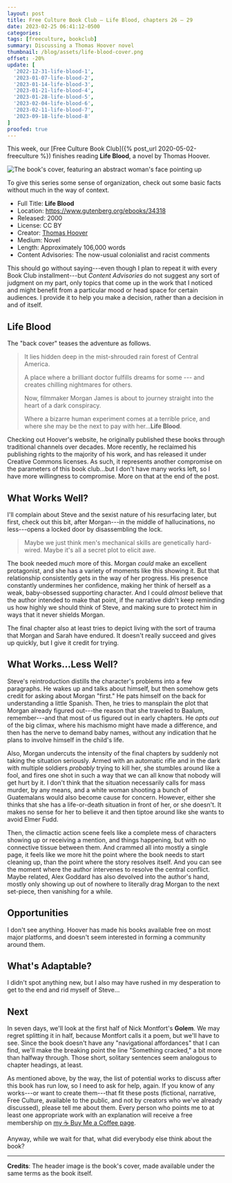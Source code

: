 ```yaml
---
layout: post
title: Free Culture Book Club — Life Blood, chapters 26 – 29
date: 2023-02-25 06:41:12-0500
categories:
tags: [freeculture, bookclub]
summary: Discussing a Thomas Hoover novel
thumbnail: /blog/assets/life-blood-cover.png
offset: -20%
update: [
  '2022-12-31-life-blood-1',
  '2023-01-07-life-blood-2',
  '2023-01-14-life-blood-3',
  '2023-01-21-life-blood-4',
  '2023-01-28-life-blood-5',
  '2023-02-04-life-blood-6',
  '2023-02-11-life-blood-7',
  '2023-09-18-life-blood-8'
]
proofed: true
---
```


This week, our [Free Culture Book Club]({% post_url 2020-05-02-freeculture %}) finishes reading **Life Blood**, a novel by Thomas Hoover.

![The book's cover, featuring an abstract woman's face pointing up](/blog/assets/life-blood-cover.png "Out of the...something or other.")

To give this series some sense of organization, check out some basic facts without much in the way of context.

 * Full Title:  **Life Blood**
 * Location:  <https://www.gutenberg.org/ebooks/34318>
 * Released:  2000
 * License:  CC BY
 * Creator:  [Thomas Hoover](https://www.thomashoover.info/index.htm)
 * Medium:  Novel
 * Length:  Approximately 106,000 words
 * Content Advisories:  The now-usual colonialist and racist comments

This should go without saying---even though I plan to repeat it with every Book Club installment---but *Content Advisories* do not suggest any sort of judgment on my part, only topics that come up in the work that I noticed and might benefit from a particular mood or head space for certain audiences.  I provide it to help you make a decision, rather than a decision in and of itself.

## Life Blood

The "back cover" teases the adventure as follows.

 > It lies hidden deep in the mist-shrouded rain forest of Central America.
 >
 > A place where a brilliant doctor fulfills dreams for some --- and creates chilling nightmares for others.
 >
 > Now, filmmaker Morgan James is about to journey straight into the heart of a dark conspiracy.
 >
 > Where a bizarre human experiment comes at a terrible price, and where she may be the next to pay with her...**Life Blood**.

Checking out Hoover's website, he originally published these books through traditional channels over decades.  More recently, he reclaimed his publishing rights to the majority of his work, and has released it under Creative Commons licenses.  As such, it represents another compromise on the parameters of this book club...but I don't have many works left, so I have more willingness to compromise.  More on that at the end of the post.

## What Works Well?

I'll complain about Steve and the sexist nature of his resurfacing later, but first, check out this bit, after Morgan---in the middle of hallucinations, no less---opens a locked door by disassembling the lock.

 > Maybe we just think men's mechanical skills are genetically hard-wired. Maybe it's all a secret plot to elicit awe.

The book needed *much* more of this.  Morgan *could* make an excellent protagonist, and she has a variety of moments like this showing it.  But that relationship consistently gets in the way of her progress.  His presence constantly undermines her confidence, making her think of herself as a weak, baby-obsessed supporting character.  And I could *almost* believe that the author intended to make that point, if the narrative didn't keep reminding us how highly we should think of Steve, and making sure to protect him in ways that it never shields Morgan.

The final chapter also at least tries to depict living with the sort of trauma that Morgan and Sarah have endured.  It doesn't really succeed and gives up quickly, but I give it credit for trying.

## What Works...Less Well?

Steve's reintroduction distills the character's problems into a few paragraphs.  He wakes up and talks about himself, but then somehow gets credit for asking about Morgan "first."  He pats himself on the back for understanding a little Spanish.  Then, he tries to mansplain the plot that Morgan already figured out---the reason that she traveled to Baalum, remember---and that most of us figured out in early chapters.  He *opts out* of the big climax, where his machismo might have made a difference, and then has the nerve to demand baby names, without any indication that he plans to involve himself in the child's life.

Also, Morgan undercuts the intensity of the final chapters by suddenly not taking the situation seriously.  Armed with an automatic rifle and in the dark with multiple soldiers *probably* trying to kill her, she stumbles around like a fool, and fires one shot in such a way that we can all know that nobody will get hurt by it.  I don't think that the situation necessarily calls for mass murder, by any means, and a white woman shooting a bunch of Guatemalans would also become cause for concern.  However, either she thinks that she has a life-or-death situation in front of her, or she doesn't.  It makes no sense for her to believe it and then tiptoe around like she wants to avoid Elmer Fudd.

Then, the climactic action scene feels like a complete mess of characters showing up or receiving a mention, and things happening, but with no connective tissue between them.  And crammed all into mostly a single page, it feels like we more hit the point where the book needs to start cleaning up, than the point where the story resolves itself.  And you can see the moment where the author intervenes to resolve the central conflict.  Maybe related, Alex Goddard has also devolved into the author's hand, mostly only showing up out of nowhere to literally drag Morgan to the next set-piece, then vanishing for a while.

## Opportunities

I don't see anything.  Hoover has made his books available free on most major platforms, and doesn't seem interested in forming a community around them.

## What's Adaptable?

I didn't spot anything new, but I also may have rushed in my desperation to get to the end and rid myself of Steve...

## Next

In seven days, we'll look at the first half of Nick Montfort's **Golem**.  We may regret splitting it in half, because Montfort calls it a poem, but we'll have to see.  Since the book doesn't have any "navigational affordances" that I can find, we'll make the breaking point the line "Something cracked," a bit more than halfway through.  Those short, solitary sentences seem analogous to chapter headings, at least.

As mentioned above, by the way, the list of potential works to discuss after this book has run low, so I need to ask for help, again.  If you know of any works---or want to create them---that fit these posts (fictional, narrative, Free Culture, available to the public, and not by creators who we've already discussed), please tell me about them.  Every person who points me to at least one appropriate work with an explanation will receive a free membership on [my ☕ Buy Me a Coffee page](https://buymeacoffee.com/jcolag).

Anyway, while we wait for that, what did everybody else think about the book?

* * *

**Credits**:  The header image is the book's cover, made available under the same terms as the book itself.
